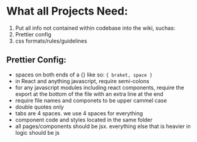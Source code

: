 # What all Projects Need:
1. Put all info not contained within codebase into the wiki, suchas:
2. Prettier config
3. css formats/rules/guidelines

## Prettier Config:
* spaces on both ends of a {} like so: `{ braket, space }`
* in React and anything javascript, require semi-colons
* for any javascript modules including react components, require the export at
the bottom of the file with an extra line at the end
* require file names and componets to be upper cammel case
* double quotes only
* tabs are 4 spaces. we use 4 spaces for everything
* component code and styles located in the same folder
* all pages/components should be jsx. everything else that is heavier in logic
should be js

